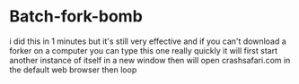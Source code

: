 # Batch-fork-bomb
i did this in 1 minutes but it's still very effective and if you can't download a forker on a computer you can type this one really quickly
it will first start another instance of itself in a new window then will open crashsafari.com in the default web browser then loop
